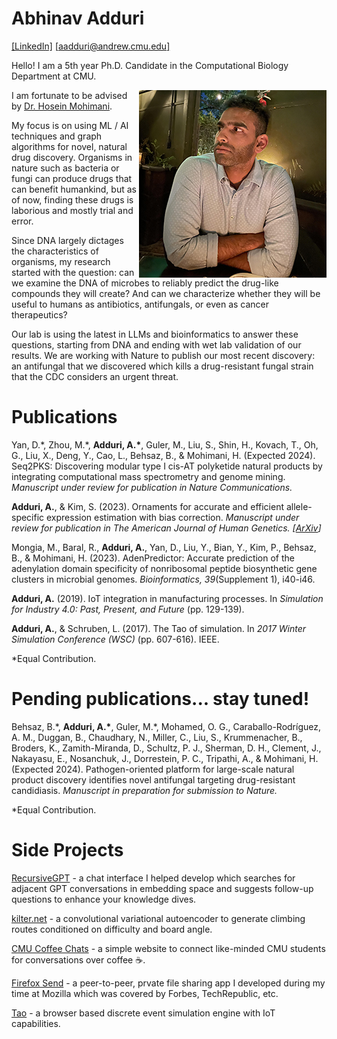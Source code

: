 # Abhinav Adduri
[\[LinkedIn\]](https://www.linkedin.com/in/abhinadduri/) [\[aadduri@andrew.cmu.edu\]](mailto:aadduri@andrew.cmu.edu) 

Hello! I am a 5th year Ph.D. Candidate in the Computational Biology Department at CMU. 

<img src="assets/images/abhi-icon.jpg" align="right" alt="Abhinav Adduri"/>

I am fortunate to be advised by [Dr. Hosein Mohimani](http://mohimanilab.cbd.cmu.edu/).

My focus is on using ML / AI techniques and graph algorithms for novel, natural drug discovery. Organisms in nature such as bacteria or fungi can produce drugs that can benefit humankind, but as of now, finding these drugs is laborious and mostly trial and error. 

Since DNA largely dictages the characteristics of organisms, my research started with the question: can we examine the DNA of microbes to reliably predict the drug-like compounds they will create? And can we characterize whether they will be useful to humans as antibiotics, antifungals, or even as cancer therapeutics? 

Our lab is using the latest in LLMs and bioinformatics to answer these questions, starting from DNA and ending with wet lab validation of our results. We are working with Nature to publish our most recent discovery: an antifungal that we discovered which kills a drug-resistant fungal strain that the CDC considers an urgent threat.

# Publications
Yan, D.\*, Zhou, M.\*, **Adduri, A.\***, Guler, M., Liu, S., Shin, H., Kovach, T., Oh, G., Liu, X., Deng, Y., Cao, L., Behsaz, B., & Mohimani, H. (Expected 2024). Seq2PKS: Discovering modular type I cis-AT polyketide natural products by integrating computational mass spectrometry and genome mining. *Manuscript under review for publication in Nature Communications.*

**Adduri, A.**, & Kim, S. (2023). Ornaments for accurate and efficient allele-specific expression estimation with bias correction. *Manuscript under review for publication in The American Journal of Human Genetics. [[ArXiv](https://www.biorxiv.org/content/10.1101/2023.10.25.564046v1.full)]*

Mongia, M., Baral, R., **Adduri, A.**, Yan, D., Liu, Y., Bian, Y., Kim, P., Behsaz, B., & Mohimani, H. (2023). AdenPredictor: Accurate prediction of the adenylation domain specificity of nonribosomal peptide biosynthetic gene clusters in microbial genomes. *Bioinformatics, 39*(Supplement 1), i40-i46.

**Adduri, A.** (2019). IoT integration in manufacturing processes. In *Simulation for Industry 4.0: Past, Present, and Future* (pp. 129-139).

**Adduri, A.**, & Schruben, L. (2017). The Tao of simulation. In *2017 Winter Simulation Conference (WSC)* (pp. 607-616). IEEE.

*Equal Contribution.

# Pending publications... stay tuned!

Behsaz, B.\*, **Adduri, A.\***, Guler, M.\*, Mohamed, O. G., Caraballo-Rodríguez, A. M., Duggan, B., Chaudhary, N., Miller, C., Liu, S., Krummenacher, B., Broders, K., Zamith-Miranda, D., Schultz, P. J., Sherman, D. H., Clement, J., Nakayasu, E., Nosanchuk, J., Dorrestein, P. C., Tripathi, A., & Mohimani, H. (Expected 2024). Pathogen-oriented platform for large-scale natural product discovery identifies novel antifungal targeting drug-resistant candidiasis. *Manuscript in preparation for submission to Nature.*

*Equal Contribution.

# Side Projects
[RecursiveGPT](https://github.com/james-julius/recursive-gpt) - a chat interface I helped develop which searches for adjacent GPT conversations in embedding space and suggests follow-up questions to enhance your knowledge dives.

[kilter.net](https://github.com/mdayao/kilter.net) - a convolutional variational autoencoder to generate climbing routes conditioned on difficulty and board angle.

[CMU Coffee Chats](https://github.com/scs-phd-deans-committee/coffee-chats-website) - a simple website to connect like-minded CMU students for conversations over coffee ☕.

[Firefox Send](https://github.com/mozilla/send) - a peer-to-peer, prvate file sharing app I developed during my time at Mozilla which was covered by Forbes, TechRepublic, etc.

[Tao](https://github.com/abhinadduri/tao) - a browser based discrete event simulation engine with IoT capabilities.

